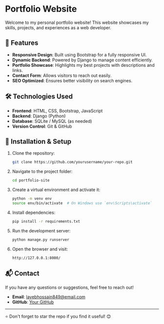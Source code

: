# Portfolio Website

Welcome to my personal portfolio website! This website showcases my skills, projects, and experiences as a web developer.

## 🚀 Features
- **Responsive Design**: Built using Bootstrap for a fully responsive UI.
- **Dynamic Backend**: Powered by Django to manage content efficiently.
- **Portfolio Showcase**: Highlights my best projects with descriptions and links.
- **Contact Form**: Allows visitors to reach out easily.
- **SEO Optimized**: Ensures better visibility on search engines.

## 🛠️ Technologies Used
- **Frontend**: HTML, CSS, Bootstrap, JavaScript
- **Backend**: Django (Python)
- **Database**: SQLite / MySQL (as needed)
- **Version Control**: Git & GitHub

## 📌 Installation & Setup
1. Clone the repository:
   ```bash
   git clone https://github.com/yourusername/your-repo.git
   ```
2. Navigate to the project folder:
   ```bash
   cd portfolio-site
   ```
3. Create a virtual environment and activate it:
   ```bash
   python -m venv env
   source env/bin/activate  # On Windows use `env\Scripts\activate`
   ```
4. Install dependencies:
   ```bash
   pip install -r requirements.txt
   ```
5. Run the development server:
   ```bash
   python manage.py runserver
   ```
6. Open the browser and visit:
   ```
   http://127.0.0.1:8000/
   ```

## 📬 Contact
If you have any questions or suggestions, feel free to reach out!
- **Email**: layebhossain849@email.com
- **GitHub**: [Your GitHub](https://github.com/Layeb849)

---
⭐ Don't forget to star the repo if you find it useful! 😊

